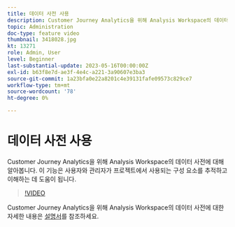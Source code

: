 ```yaml
---
title: 데이터 사전 사용
description: Customer Journey Analytics을 위해 Analysis Workspace의 데이터 사전에 대해 알아봅니다. 이 기능은 사용자와 관리자가 프로젝트에서 사용되는 구성 요소를 추적하고 이해하는 데 도움이 됩니다. 
topic: Administration
doc-type: feature video
thumbnail: 3418028.jpg
kt: 13271
role: Admin, User
level: Beginner
last-substantial-update: 2023-05-16T00:00:00Z
exl-id: b63f8e7d-ae3f-4e4c-a221-3a90607e3ba3
source-git-commit: 1a23bfa0e22a8201c4e39131fafe09573c829ce7
workflow-type: tm+mt
source-wordcount: '78'
ht-degree: 0%

---
```


# 데이터 사전 사용

Customer Journey Analytics을 위해 Analysis Workspace의 데이터 사전에 대해 알아봅니다. 이 기능은 사용자와 관리자가 프로젝트에서 사용되는 구성 요소를 추적하고 이해하는 데 도움이 됩니다. 

>[!VIDEO](https://video.tv.adobe.com/v/3418028/?quality=12&learn=on)

Customer Journey Analytics을 위해 Analysis Workspace의 데이터 사전에 대한 자세한 내용은 [설명서](https://experienceleague.adobe.com/docs/analytics-platform/using/cja-components/data-dictionary/data-dictionary-overview.html?lang=ko)를 참조하세요.
